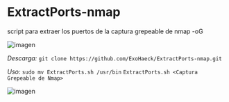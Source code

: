 # ExtractPorts-nmap
script para extraer los puertos de la captura grepeable de nmap -oG

![imagen](https://github.com/ExoHaeck/ExtractPorts-nmap/assets/144633680/7ad32f2f-281e-4579-a283-47325c8fbc14)

*Descarga:*
```git clone https://github.com/ExoHaeck/ExtractPorts-nmap.git```

*Uso:*
```sudo mv ExtractPorts.sh /usr/bin``` ```ExtractPorts.sh <Captura Grepeable de Nmap>```

![imagen](https://github.com/ExoHaeck/ExtractPorts-nmap/assets/144633680/58b90bf3-3c29-4f1b-94df-1d590fb26f18)
